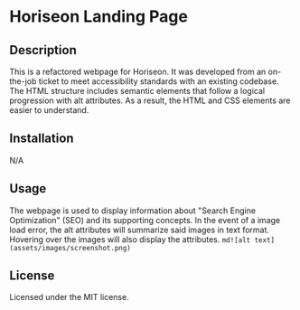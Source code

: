 # Horiseon Landing Page

## Description
This is a refactored webpage for Horiseon. It was developed from an on-the-job ticket to meet accessibility standards with an existing codebase. The HTML structure includes semantic elements that follow a logical progression with alt attributes. As a result, the HTML and CSS elements are easier to understand. 
## Installation
N/A

## Usage
The webpage is used to display information about "Search Engine Optimization" (SEO) and its supporting concepts. In the event of a image load error, the alt attributes will summarize said images in text format. Hovering over the images will also display the attributes.
```md![alt text](assets/images/screenshot.png)```

## License
Licensed under the MIT license.